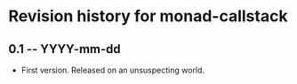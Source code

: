 # Revision history for monad-callstack

## 0.1 -- YYYY-mm-dd

* First version. Released on an unsuspecting world.
